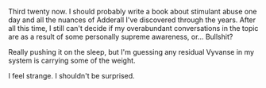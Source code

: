 Third twenty now. I should probably write a book about stimulant abuse one day and all the nuances of Adderall I've discovered through the years. After all this time, I still can't decide if my overabundant conversations in the topic are as a result of some personally supreme awareness, or... Bullshit?

Really pushing it on the sleep, but I'm guessing any residual Vyvanse in my system is carrying some of the weight.

I feel strange. I shouldn't be surprised.